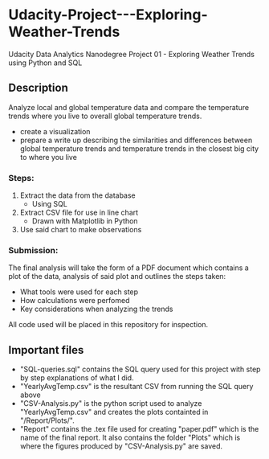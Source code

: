 # Udacity-Project---Exploring-Weather-Trends
Udacity Data Analytics Nanodegree Project 01 - Exploring Weather Trends using Python and SQL

## Description

Analyze local and global temperature data and compare the temperature trends where you live to overall global temperature trends.

- create a visualization
- prepare a write up describing the similarities and differences between global temperature trends and temperature trends in the closest big city to where you live

### Steps:

1. Extract the data from the database
    * Using SQL
2. Extract CSV file for use in line chart
    * Drawn with Matplotlib in Python
3. Use said chart to make observations

### Submission:

The final analysis will take the form of a PDF document which contains a plot of the data, analysis of said plot and outlines the steps taken:

* What tools were used for each step
* How calculations were perfomed
* Key considerations when analyzing the trends

All code used will be placed in this repository for inspection.

## Important files

* "SQL-queries.sql" contains the SQL query used for this project with step by
step explanations of what I did.
* "YearlyAvgTemp.csv" is the resultant CSV from running the SQL query above
* "CSV-Analysis.py" is the python script used to analyze "YearlyAvgTemp.csv"
and creates the plots containted in "/Report/Plots/".
* "Report" contains the .tex file used for creating "paper.pdf" which is the name
of the final report. It also contains the folder "Plots" which is where the figures
produced by "CSV-Analysis.py" are saved.
